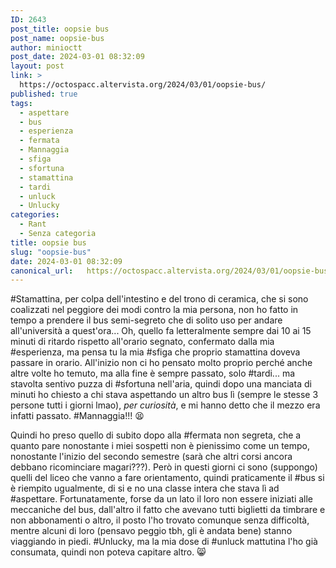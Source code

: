 ```yaml
---
ID: 2643
post_title: oopsie bus
post_name: oopsie-bus
author: minioctt
post_date: 2024-03-01 08:32:09
layout: post
link: >
  https://octospacc.altervista.org/2024/03/01/oopsie-bus/
published: true
tags:
  - aspettare
  - bus
  - esperienza
  - fermata
  - Mannaggia
  - sfiga
  - sfortuna
  - stamattina
  - tardi
  - unluck
  - Unlucky
categories:
  - Rant
  - Senza categoria
title: oopsie bus
slug: "oopsie-bus"
date: 2024-03-01 08:32:09
canonical_url:   https://octospacc.altervista.org/2024/03/01/oopsie-bus/
---
```

<!-- wp:paragraph -->
<p markdown="1">#Stamattina, per colpa dell'intestino e del trono di ceramica, che si sono coalizzati nel peggiore dei modi contro la mia persona, non ho fatto in tempo a prendere il bus semi-segreto che di solito uso per andare all'università a quest'ora... Oh, quello fa letteralmente sempre dai 10 ai 15 minuti di ritardo rispetto all'orario segnato, confermato dalla mia #esperienza, ma pensa tu la mia #sfiga che proprio stamattina doveva passare in orario. All'inizio non ci ho pensato molto proprio perché anche altre volte ho temuto, ma alla fine è sempre passato, solo #tardi... ma stavolta sentivo puzza di #sfortuna nell'aria, quindi dopo una manciata di minuti ho chiesto a chi stava aspettando un altro bus lì (sempre le stesse 3 persone tutti i giorni lmao), <em>per curiosità</em>, e mi hanno detto che il mezzo era infatti passato. #Mannaggia!!! 😫</p>
<!-- /wp:paragraph -->

<!-- wp:paragraph -->
<p markdown="1">Quindi ho preso quello di subito dopo alla #fermata non segreta, che a quanto pare nonostante i miei sospetti non è pienissimo come un tempo, nonostante l'inizio del secondo semestre (sarà che altri corsi ancora debbano ricominciare magari???). Però in questi giorni ci sono (suppongo) quelli del liceo che vanno a fare orientamento, quindi praticamente il #bus si è riempito ugualmente, di si e no una classe intera che stava lì ad #aspettare. Fortunatamente, forse da un lato il loro non essere iniziati alle meccaniche del bus, dall'altro il fatto che avevano tutti biglietti da timbrare e non abbonamenti o altro, il posto l'ho trovato comunque senza difficoltà, mentre alcuni di loro (pensavo peggio tbh, gli è andata bene) stanno viaggiando in piedi. #Unlucky, ma la mia dose di #unluck mattutina l'ho già consumata, quindi non poteva capitare altro. 😸</p>
<!-- /wp:paragraph -->